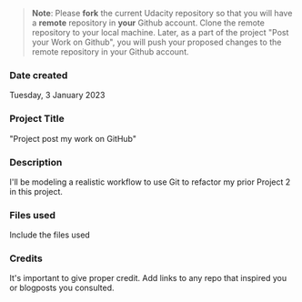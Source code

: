 >**Note**: Please **fork** the current Udacity repository so that you will have a **remote** repository in **your** Github account. Clone the remote repository to your local machine. Later, as a part of the project "Post your Work on Github", you will push your proposed changes to the remote repository in your Github account.

### Date created
Tuesday, 3 January 2023


### Project Title
"Project post my work on GitHub" 

### Description
I'll be modeling a realistic workflow to use Git to refactor my prior Project 2 in this project.

### Files used
Include the files used

### Credits
It's important to give proper credit. Add links to any repo that inspired you or blogposts you consulted.

